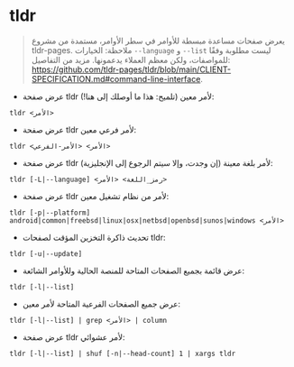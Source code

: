 # tldr

> يعرض صفحات مساعدة مبسطة للأوامر في سطر الأوامر، مستمدة من مشروع tldr-pages.
> ملاحظة: الخيارات `--language` و `--list` ليست مطلوبة وفقًا للمواصفات، ولكن معظم العملاء يدعمونها.
> مزيد من التفاصيل: <https://github.com/tldr-pages/tldr/blob/main/CLIENT-SPECIFICATION.md#command-line-interface>.

- عرض صفحة tldr لأمر معين (تلميح: هذا ما أوصلك إلى هنا!):

`tldr <الأمر>`

- عرض صفحة tldr لأمر فرعي معين:

`tldr <الأمر> <الأمر-الفرعي>`

- عرض صفحة tldr لأمر بلغة معينة (إن وجدت، وإلا سيتم الرجوع إلى الإنجليزية):

`tldr [-L|--language] <رمز_اللغة> <الأمر>`

- عرض صفحة tldr لأمر من نظام تشغيل معين:

`tldr [-p|--platform] android|common|freebsd|linux|osx|netbsd|openbsd|sunos|windows <الأمر>`

- تحديث ذاكرة التخزين المؤقت لصفحات tldr:

`tldr [-u|--update]`

- عرض قائمة بجميع الصفحات المتاحة للمنصة الحالية وللأوامر الشائعة:

`tldr [-l|--list]`

- عرض جميع الصفحات الفرعية المتاحة لأمر معين:

`tldr [-l|--list] | grep <الأمر> | column`

- عرض صفحة tldr لأمر عشوائي:

`tldr [-l|--list] | shuf [-n|--head-count] 1 | xargs tldr`

